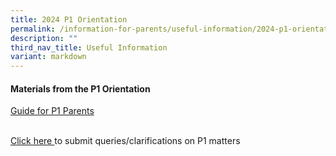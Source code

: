 ```yaml
---
title: 2024 P1 Orientation
permalink: /information-for-parents/useful-information/2024-p1-orientation/
description: ""
third_nav_title: Useful Information
variant: markdown
---
```

<h4><strong>Materials from the P1 Orientation</strong></h4>

<a href="https://go.gov.sg/czps-guide-for-2024-p1-parents" target="_blank" rel="noopener"> Guide for P1 Parents </a> <p></p>	
<a href="https://form.gov.sg/653a27749c349a00128e9f45" target="_blank" rel="noopener"> Click here </a> to submit queries/clarifications on P1 matters <p></p>
